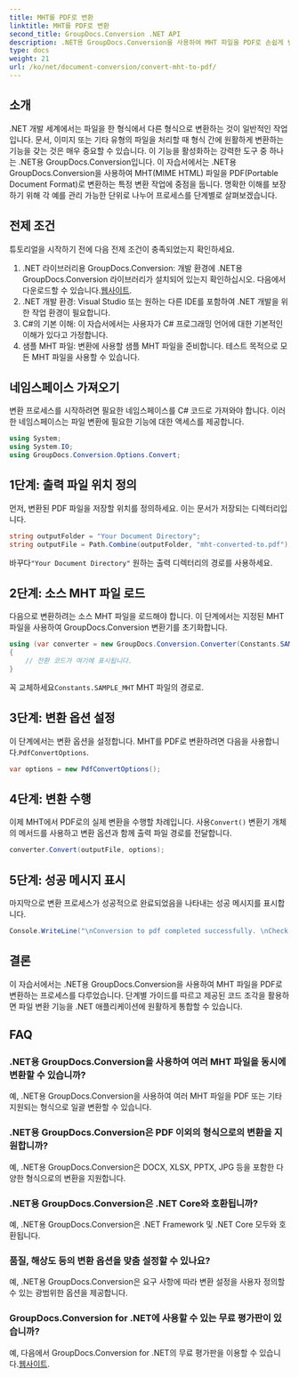 ```yaml
---
title: MHT를 PDF로 변환
linktitle: MHT를 PDF로 변환
second_title: GroupDocs.Conversion .NET API
description: .NET용 GroupDocs.Conversion을 사용하여 MHT 파일을 PDF로 손쉽게 변환하세요. .NET 애플리케이션에 원활하게 통합하려면 단계별 가이드를 따르세요.
type: docs
weight: 21
url: /ko/net/document-conversion/convert-mht-to-pdf/
---
```

## 소개
.NET 개발 세계에서는 파일을 한 형식에서 다른 형식으로 변환하는 것이 일반적인 작업입니다. 문서, 이미지 또는 기타 유형의 파일을 처리할 때 형식 간에 원활하게 변환하는 기능을 갖는 것은 매우 중요할 수 있습니다. 이 기능을 활성화하는 강력한 도구 중 하나는 .NET용 GroupDocs.Conversion입니다.
이 자습서에서는 .NET용 GroupDocs.Conversion을 사용하여 MHT(MIME HTML) 파일을 PDF(Portable Document Format)로 변환하는 특정 변환 작업에 중점을 둡니다. 명확한 이해를 보장하기 위해 각 예를 관리 가능한 단위로 나누어 프로세스를 단계별로 살펴보겠습니다.
## 전제 조건
튜토리얼을 시작하기 전에 다음 전제 조건이 충족되었는지 확인하세요.
1.  .NET 라이브러리용 GroupDocs.Conversion: 개발 환경에 .NET용 GroupDocs.Conversion 라이브러리가 설치되어 있는지 확인하십시오. 다음에서 다운로드할 수 있습니다.[웹사이트](https://releases.groupdocs.com/conversion/net/).
2. .NET 개발 환경: Visual Studio 또는 원하는 다른 IDE를 포함하여 .NET 개발을 위한 작업 환경이 필요합니다.
3. C#의 기본 이해: 이 자습서에서는 사용자가 C# 프로그래밍 언어에 대한 기본적인 이해가 있다고 가정합니다.
4. 샘플 MHT 파일: 변환에 사용할 샘플 MHT 파일을 준비합니다. 테스트 목적으로 모든 MHT 파일을 사용할 수 있습니다.

## 네임스페이스 가져오기
변환 프로세스를 시작하려면 필요한 네임스페이스를 C# 코드로 가져와야 합니다. 이러한 네임스페이스는 파일 변환에 필요한 기능에 대한 액세스를 제공합니다.
```csharp
using System;
using System.IO;
using GroupDocs.Conversion.Options.Convert;
```
## 1단계: 출력 파일 위치 정의
먼저, 변환된 PDF 파일을 저장할 위치를 정의하세요. 이는 문서가 저장되는 디렉터리입니다.
```csharp
string outputFolder = "Your Document Directory";
string outputFile = Path.Combine(outputFolder, "mht-converted-to.pdf");
```
 바꾸다`"Your Document Directory"` 원하는 출력 디렉터리의 경로를 사용하세요.
## 2단계: 소스 MHT 파일 로드
다음으로 변환하려는 소스 MHT 파일을 로드해야 합니다. 이 단계에서는 지정된 MHT 파일을 사용하여 GroupDocs.Conversion 변환기를 초기화합니다.
```csharp
using (var converter = new GroupDocs.Conversion.Converter(Constants.SAMPLE_MHT))
{
    // 전환 코드가 여기에 표시됩니다.
}
```
꼭 교체하세요`Constants.SAMPLE_MHT` MHT 파일의 경로로.
## 3단계: 변환 옵션 설정
 이 단계에서는 변환 옵션을 설정합니다. MHT를 PDF로 변환하려면 다음을 사용합니다.`PdfConvertOptions`.
```csharp
var options = new PdfConvertOptions();
```
## 4단계: 변환 수행
 이제 MHT에서 PDF로의 실제 변환을 수행할 차례입니다. 사용`Convert()` 변환기 개체의 메서드를 사용하고 변환 옵션과 함께 출력 파일 경로를 전달합니다.
```csharp
converter.Convert(outputFile, options);
```
## 5단계: 성공 메시지 표시
마지막으로 변환 프로세스가 성공적으로 완료되었음을 나타내는 성공 메시지를 표시합니다.
```csharp
Console.WriteLine("\nConversion to pdf completed successfully. \nCheck output in {0}", outputFolder);
```

## 결론
이 자습서에서는 .NET용 GroupDocs.Conversion을 사용하여 MHT 파일을 PDF로 변환하는 프로세스를 다루었습니다. 단계별 가이드를 따르고 제공된 코드 조각을 활용하면 파일 변환 기능을 .NET 애플리케이션에 원활하게 통합할 수 있습니다.
## FAQ
### .NET용 GroupDocs.Conversion을 사용하여 여러 MHT 파일을 동시에 변환할 수 있습니까?
예, .NET용 GroupDocs.Conversion을 사용하여 여러 MHT 파일을 PDF 또는 기타 지원되는 형식으로 일괄 변환할 수 있습니다.
### .NET용 GroupDocs.Conversion은 PDF 이외의 형식으로의 변환을 지원합니까?
예, .NET용 GroupDocs.Conversion은 DOCX, XLSX, PPTX, JPG 등을 포함한 다양한 형식으로의 변환을 지원합니다.
### .NET용 GroupDocs.Conversion은 .NET Core와 호환됩니까?
예, .NET용 GroupDocs.Conversion은 .NET Framework 및 .NET Core 모두와 호환됩니다.
### 품질, 해상도 등의 변환 옵션을 맞춤 설정할 수 있나요?
예, .NET용 GroupDocs.Conversion은 요구 사항에 따라 변환 설정을 사용자 정의할 수 있는 광범위한 옵션을 제공합니다.
### GroupDocs.Conversion for .NET에 사용할 수 있는 무료 평가판이 있습니까?
 예, 다음에서 GroupDocs.Conversion for .NET의 무료 평가판을 이용할 수 있습니다.[웹사이트](https://releases.groupdocs.com/).
